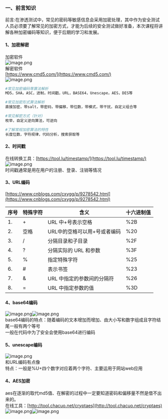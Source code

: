 <a name="hKuph"></a>
### 一、前言知识
前言:在渗透测试中，常见的密码等敏感信息会采用加密处理，其中作为安全测试人员必须要了解常见的加密方式，才能为后续的安全测试做好准备，本次课程将讲解各种加密编码等知识，便于后期的学习和发展。

<a name="BAYOy"></a>
#### 1、加密解密
加密软件<br />![image.png](https://cdn.nlark.com/yuque/0/2021/png/2476579/1623203772233-cba278ce-80bd-491c-bb9f-ee2d606ee423.png#clientId=u9e716dc0-fde6-4&from=paste&height=263&id=u41e95436&originHeight=525&originWidth=845&originalType=binary&ratio=2&size=91155&status=done&style=none&taskId=uadede177-1ecf-4598-9428-dbf43257e61&width=422.5)<br />解密软件<br />[https://www.cmd5.com/](https://www.cmd5.com/)<br />![image.png](https://cdn.nlark.com/yuque/0/2021/png/2476579/1623203856505-faa5148f-d616-42ff-9106-d45a8f831f93.png#clientId=u9e716dc0-fde6-4&from=paste&height=124&id=u9a1eed7e&originHeight=247&originWidth=828&originalType=binary&ratio=2&size=9593&status=done&style=none&taskId=u79285c6c-9d20-4aca-87c7-d86ea94e347&width=414)
```bash
#常见加密编码等算法解析
MD5，SHA，ASC，进制，时间戳，URL，BASE64，Unescape，AES，DES等

#常见加密形式算法解析
直接加密，带salt，带密码，带偏移，带位数，带模式，带干扰，自定义组合等

#常见解密方式（针对)
枚举，自定义逆向算法，可逆向

#了解常规加密算法的特性
长度位数，字符规律，代码分析，搜索获取等

```
<a name="PcpcR"></a>
#### 2、时间戳
在线转换工具：[https://tool.lu/timestamp/](https://tool.lu/timestamp/)<br />![image.png](https://cdn.nlark.com/yuque/0/2021/png/2476579/1623205454737-4b9041cc-a3a1-4abf-9fb7-ed49f2deed5c.png#clientId=u9e716dc0-fde6-4&from=paste&height=173&id=u818a5ec2&originHeight=345&originWidth=1270&originalType=binary&ratio=2&size=35778&status=done&style=none&taskId=u7ab9e47c-3fc2-416c-ae59-fc919a515d5&width=635)<br />时间戳通常是用在用户的注册、登录、注销等情况
<a name="f8zan"></a>
#### 3、URL编码
[https://www.cnblogs.com/cxygg/p/9278542.html](https://www.cnblogs.com/cxygg/p/9278542.html)

| 序号 | 特殊字符 | 含义 | 十六进制值 |
| --- | --- | --- | --- |
| 1. | + | URL 中+号表示空格 | %2B |
| 2. | 空格 | URL中的空格可以用+号或者编码 | %20 |
| 3. | / | 分隔目录和子目录 | %2F |
| 4. | ? | 分隔实际的 URL 和参数 | %3F |
| 5. | % | 指定特殊字符 | %25 |
| 6. | # | 表示书签 | %23 |
| 7. | & | URL 中指定的参数间的分隔符 | %26 |
| 8. | = | URL 中指定参数的值 | %3D |

<a name="Q3Nz8"></a>
#### 4、base64编码
![image.png](https://cdn.nlark.com/yuque/0/2021/png/2476579/1623207904744-ba661931-bb02-4fc9-8eef-94720a82ac9e.png#clientId=u9e716dc0-fde6-4&from=paste&height=210&id=u83125762&originHeight=525&originWidth=845&originalType=binary&ratio=2&size=98923&status=done&style=none&taskId=u27dcc0e8-0312-4ff0-9e59-bdad65c6453&width=338.5)![image.png](https://cdn.nlark.com/yuque/0/2021/png/2476579/1623207942018-2ff08203-f103-468c-81df-0f96c7bcbdb0.png#clientId=u9e716dc0-fde6-4&from=paste&height=214&id=u7c951ffd&originHeight=525&originWidth=845&originalType=binary&ratio=2&size=100608&status=done&style=none&taskId=u22d1181d-0308-4440-8a02-43c2bdf9ccf&width=344.5)<br />base64编码的特点：随着编码的文本增加而增加、由大小写和数字组成且字符结尾一般有两个等号<br />一般在代码中为了安全会使用base64进行编码
<a name="rApYU"></a>
#### 5、unescape编码
![image.png](https://cdn.nlark.com/yuque/0/2021/png/2476579/1623208297887-4b79853e-3bdd-42e9-8092-dd2eea951c02.png#clientId=u9e716dc0-fde6-4&from=paste&height=263&id=udfd0999d&originHeight=525&originWidth=845&originalType=binary&ratio=2&size=99957&status=done&style=none&taskId=u32542fe8-0195-4155-8588-21ba4a725f7&width=422.5)<br />和URL编码有点像<br />特点：一般是%U+四个数字对应着两个字符、主要运用于网站web应用
<a name="yaH4p"></a>
#### 4、AES加密
aes在逐渐的取代md5值、在解密的过程中一定要知道密码和偏移量不然是借不出来的。<br />在线工具：[http://tool.chacuo.net/cryptaes](http://tool.chacuo.net/cryptaes)<br />![image.png](https://cdn.nlark.com/yuque/0/2021/png/2476579/1623209423449-82388663-7d09-41f7-aed3-0c694b376c60.png#clientId=u9e716dc0-fde6-4&from=paste&height=266&id=udbb7eb28&originHeight=532&originWidth=1663&originalType=binary&ratio=2&size=50453&status=done&style=none&taskId=u87d0984e-cd8f-4618-b6c2-1a3c6a61352&width=831.5)![image.png](https://cdn.nlark.com/yuque/0/2021/png/2476579/1623209495139-4ece92ac-9cdf-411e-bbcd-b49a54e2f7bb.png#clientId=u9e716dc0-fde6-4&from=paste&height=258&id=u2a2d465e&originHeight=516&originWidth=1669&originalType=binary&ratio=2&size=49987&status=done&style=none&taskId=ua31ec74e-fcfa-4ced-8514-a82519e2e2b&width=834.5)


